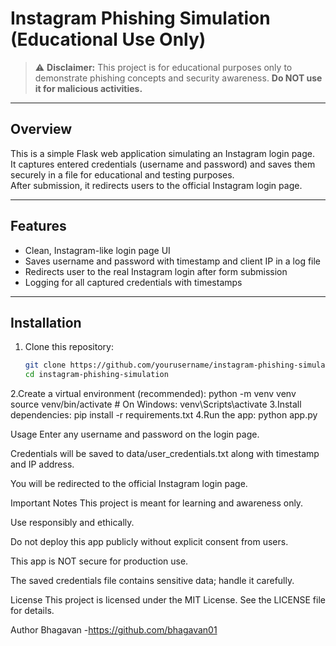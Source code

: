 # Instagram Phishing Simulation (Educational Use Only)

> ⚠️ **Disclaimer:** This project is for educational purposes only to demonstrate phishing concepts and security awareness. **Do NOT use it for malicious activities.**

---

## Overview

This is a simple Flask web application simulating an Instagram login page.  
It captures entered credentials (username and password) and saves them securely in a file for educational and testing purposes.  
After submission, it redirects users to the official Instagram login page.

---

## Features

- Clean, Instagram-like login page UI
- Saves username and password with timestamp and client IP in a log file
- Redirects user to the real Instagram login after form submission
- Logging for all captured credentials with timestamps

---

## Installation

1. Clone this repository:

   ```bash
   git clone https://github.com/yourusername/instagram-phishing-simulation.git
   cd instagram-phishing-simulation
2.Create a virtual environment (recommended):
python -m venv venv
source venv/bin/activate  # On Windows: venv\Scripts\activate
3.Install dependencies:
pip install -r requirements.txt
4.Run the app:
python app.py

Usage
Enter any username and password on the login page.

Credentials will be saved to data/user_credentials.txt along with timestamp and IP address.

You will be redirected to the official Instagram login page.

Important Notes
This project is meant for learning and awareness only.

Use responsibly and ethically.

Do not deploy this app publicly without explicit consent from users.

This app is NOT secure for production use.

The saved credentials file contains sensitive data; handle it carefully.

License
This project is licensed under the MIT License. See the LICENSE file for details.

Author
Bhagavan -https://github.com/bhagavan01
